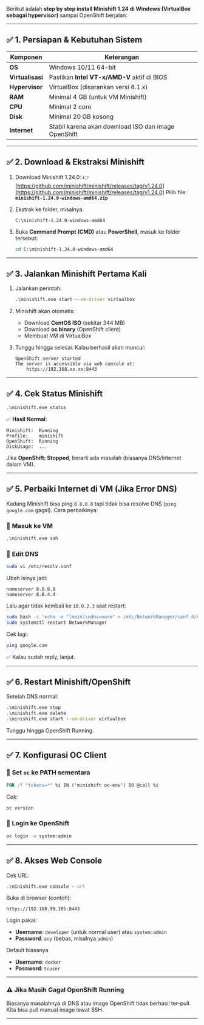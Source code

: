 Berikut adalah **step by step install Minishift 1.24 di Windows (VirtualBox sebagai hypervisor)** sampai OpenShift berjalan:

---

## ✅ **1. Persiapan & Kebutuhan Sistem**

| Komponen         | Keterangan                                          |
| ---------------- | --------------------------------------------------- |
| **OS**           | Windows 10/11 64-bit                                |
| **Virtualisasi** | Pastikan **Intel VT-x/AMD-V** aktif di BIOS         |
| **Hypervisor**   | VirtualBox (disarankan versi 6.1.x)                 |
| **RAM**          | Minimal 4 GB (untuk VM Minishift)                   |
| **CPU**          | Minimal 2 core                                      |
| **Disk**         | Minimal 20 GB kosong                                |
| **Internet**     | Stabil karena akan download ISO dan image OpenShift |

---

## ✅ **2. Download & Ekstraksi Minishift**

1. Download Minishift 1.24.0:
   👉 [https://github.com/minishift/minishift/releases/tag/v1.24.0](https://github.com/minishift/minishift/releases/tag/v1.24.0)
   Pilih file: **`minishift-1.24.0-windows-amd64.zip`**
2. Ekstrak ke folder, misalnya:

   ```
   C:\minishift-1.24.0-windows-amd64
   ```
3. Buka **Command Prompt (CMD)** atau **PowerShell**, masuk ke folder tersebut:

   ```cmd
   cd C:\minishift-1.24.0-windows-amd64
   ```

---

## ✅ **3. Jalankan Minishift Pertama Kali**

1. Jalankan perintah:

   ```cmd
   .\minishift.exe start --vm-driver virtualbox
   ```

2. Minishift akan otomatis:

   * Download **CentOS ISO** (sekitar 344 MB)
   * Download **oc binary** (OpenShift client)
   * Membuat VM di VirtualBox

3. Tunggu hingga selesai. Kalau berhasil akan muncul:

   ```
   OpenShift server started
   The server is accessible via web console at:
       https://192.168.xx.xx:8443
   ```

---

## ✅ **4. Cek Status Minishift**

```cmd
.\minishift.exe status
```

✅ **Hasil Normal**:

```
Minishift:  Running
Profile:    minishift
OpenShift:  Running
DiskUsage:  ...
```

Jika **OpenShift: Stopped**, berarti ada masalah (biasanya DNS/Internet dalam VM).

---

## ✅ **5. Perbaiki Internet di VM (Jika Error DNS)**

Kadang Minishift bisa ping `8.8.8.8` tapi tidak bisa resolve DNS (`ping google.com` gagal).
Cara perbaikinya:

### 🔹 **Masuk ke VM**

```cmd
.\minishift.exe ssh
```

### 🔹 **Edit DNS**

```bash
sudo vi /etc/resolv.conf
```

Ubah isinya jadi:

```
nameserver 8.8.8.8
nameserver 8.8.4.4
```

Lalu agar tidak kembali ke `10.0.2.3` saat restart:

```bash
sudo bash -c 'echo -e "[main]\ndns=none" > /etc/NetworkManager/conf.d/no-dns.conf'
sudo systemctl restart NetworkManager
```

Cek lagi:

```bash
ping google.com
```

✅ Kalau sudah reply, lanjut.

---

## ✅ **6. Restart Minishift/OpenShift**

Setelah DNS normal:

```cmd
.\minishift.exe stop
.\minishift.exe delete
.\minishift.exe start --vm-driver virtualbox
```

Tunggu hingga OpenShift Running.

---

## ✅ **7. Konfigurasi OC Client**

### 🔹 **Set `oc` ke PATH sementara**

```cmd
FOR /f "tokens=*" %i IN ('minishift oc-env') DO @call %i
```

Cek:

```cmd
oc version
```

### 🔹 **Login ke OpenShift**

```cmd
oc login -u system:admin
```

---

## ✅ **8. Akses Web Console**

Cek URL:

```cmd
.\minishift.exe console --url
```

Buka di browser (contoh):

```
https://192.168.99.105:8443
```

Login pakai:

* **Username**: `developer` (untuk normal user) atau `system:admin`
* **Password**: `any` (bebas, misalnya `admin`)

Default biasanya
* **Username**: `docker` 
* **Password**: `tcuser` 
---

### ⚠ **Jika Masih Gagal OpenShift Running**

Biasanya masalahnya di DNS atau image OpenShift tidak berhasil ter-pull.
Kita bisa pull manual image lewat SSH.

---
